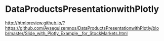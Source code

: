 # DataProductsPresentationwithPlotly



http://htmlpreview.github.io/?https://github.com/Aysegulzemnos/DataProductsPresentationwithPlotly/blob/master/Slide_with_Plotly_Example__for_StockMarkets.html
